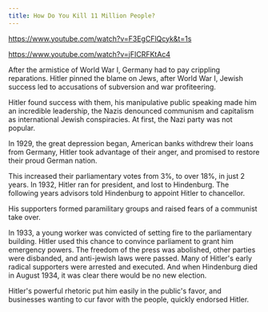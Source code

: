 ```yaml
---
title: How Do You Kill 11 Million People? 
---
```



https://www.youtube.com/watch?v=F3EgCFlQcyk&t=1s

https://www.youtube.com/watch?v=jFICRFKtAc4

After the armistice of World War I, Germany had to pay crippling reparations. Hitler pinned the blame on Jews, after World War I, Jewish success led to accusations of subversion and war profiteering.

Hitler found success with them, his manipulative public speaking made him an incredible leadership, the Nazis denounced communism and capitalism as international Jewish conspiracies. At first, the Nazi party was not popular.

In 1929, the great depression began, American banks withdrew their loans from Germany, Hitler took advantage of their anger, and promised to restore their proud German nation.

This increased their parliamentary votes from 3%, to over 18%, in just 2 years. In 1932, Hitler ran for president, and lost to Hindenburg. The following years advisors told Hindenburg to appoint Hitler to chancellor.

His supporters formed paramilitary groups and raised fears of a communist take over.

In 1933, a young worker was convicted of setting fire to the parliamentary building. Hitler used this chance to convince parliament to grant him emergency powers. The freedom of the press was abolished, other parties were disbanded, and anti-jewish laws were passed. Many of Hitler's early radical supporters were arrested and executed. And when Hindenburg died in August 1934, it was clear there would be no new election.

Hitler's powerful rhetoric put him easily in the public's favor, and businesses wanting to cur favor with the people, quickly endorsed Hitler.